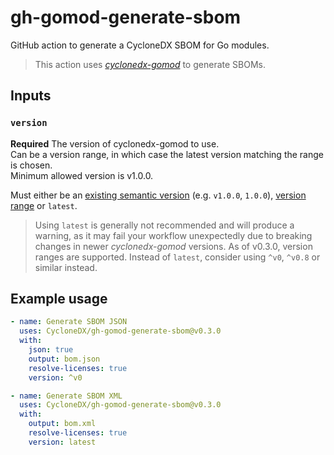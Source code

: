 # gh-gomod-generate-sbom

GitHub action to generate a CycloneDX SBOM for Go modules.

> This action uses [*cyclonedx-gomod*](https://github.com/CycloneDX/cyclonedx-gomod) to generate SBOMs. 

## Inputs

### `version`

**Required** The version of cyclonedx-gomod to use.  
Can be a version range, in which case the latest version matching the range is chosen.  
Minimum allowed version is v1.0.0.

Must either be an [existing semantic version](https://github.com/CycloneDX/cyclonedx-gomod/releases) (e.g. `v1.0.0`, `1.0.0`), [version range](https://github.com/npm/node-semver#ranges) or `latest`.

> Using `latest` is generally not recommended and will produce a warning, as it may fail your workflow 
> unexpectedly due to breaking changes in newer *cyclonedx-gomod* versions.
> As of v0.3.0, version ranges are supported. Instead of `latest`, consider using `^v0`, `^v0.8` or similar instead.

## Example usage

```yaml
- name: Generate SBOM JSON
  uses: CycloneDX/gh-gomod-generate-sbom@v0.3.0
  with:
    json: true
    output: bom.json
    resolve-licenses: true
    version: ^v0

- name: Generate SBOM XML
  uses: CycloneDX/gh-gomod-generate-sbom@v0.3.0
  with:
    output: bom.xml
    resolve-licenses: true
    version: latest
```
